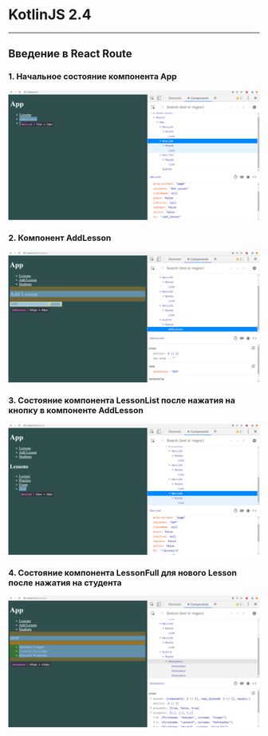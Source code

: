 # KotlinJS 2.4
---
Введение в React Route
-----------------------------------
### 1. Начальное состояние компонента App 
![1](./screenshots/1.png)
### 2. Компонент AddLesson
![2](./screenshots/2.png)
### 3. Состояние компонента LessonList после нажатия на кнопку в компоненте AddLesson 
![3](./screenshots/3.png)
### 4. Состояние компонента LessonFull для нового Lesson после нажатия на студента
![4](./screenshots/4.png)